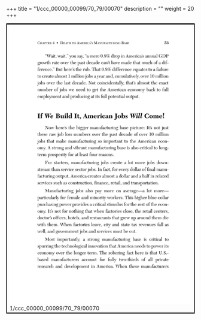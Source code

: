 +++
title = "1/ccc_00000_00099/70_79/00070"
description = ""
weight = 20
+++

<table style="border:2px solid black;max-width:800px;max-height:800px;" 
><tr><td>
<img class="center-fit-jpg"
src="/jpg_/out_jpg_dbc_070.jpg">
1/ccc_00000_00099/70_79/00070
</img></td></tr></table>
